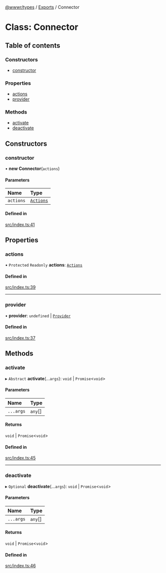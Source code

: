 [@wwwr/types](../README.md) / [Exports](../modules.md) / Connector

# Class: Connector

## Table of contents

### Constructors

- [constructor](Connector.md#constructor)

### Properties

- [actions](Connector.md#actions)
- [provider](Connector.md#provider)

### Methods

- [activate](Connector.md#activate)
- [deactivate](Connector.md#deactivate)

## Constructors

### constructor

• **new Connector**(`actions`)

#### Parameters

| Name | Type |
| :------ | :------ |
| `actions` | [`Actions`](../interfaces/Actions.md) |

#### Defined in

[src/index.ts:41](https://github.com/sambacha/w3r/blob/ec0b730/packages/types/src/index.ts#L41)

## Properties

### actions

• `Protected` `Readonly` **actions**: [`Actions`](../interfaces/Actions.md)

#### Defined in

[src/index.ts:39](https://github.com/sambacha/w3r/blob/ec0b730/packages/types/src/index.ts#L39)

___

### provider

• **provider**: `undefined` \| [`Provider`](../interfaces/Provider.md)

#### Defined in

[src/index.ts:37](https://github.com/sambacha/w3r/blob/ec0b730/packages/types/src/index.ts#L37)

## Methods

### activate

▸ `Abstract` **activate**(...`args`): `void` \| `Promise`<`void`\>

#### Parameters

| Name | Type |
| :------ | :------ |
| `...args` | `any`[] |

#### Returns

`void` \| `Promise`<`void`\>

#### Defined in

[src/index.ts:45](https://github.com/sambacha/w3r/blob/ec0b730/packages/types/src/index.ts#L45)

___

### deactivate

▸ `Optional` **deactivate**(...`args`): `void` \| `Promise`<`void`\>

#### Parameters

| Name | Type |
| :------ | :------ |
| `...args` | `any`[] |

#### Returns

`void` \| `Promise`<`void`\>

#### Defined in

[src/index.ts:46](https://github.com/sambacha/w3r/blob/ec0b730/packages/types/src/index.ts#L46)
